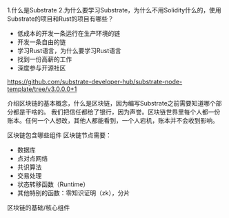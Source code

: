 1.什么是Substrate
2.为什么要学习Substrate，为什么不用Solidity什么的，使用Substrate的项目和Rust的项目有哪些？
  * 低成本的开发一条运行在生产环境的链
  * 开发一条自由的链
  * 学习Rust语言，为什么要学习Rust语言
  * 找到一份高薪的工作
  * 深度参与开源社区

https://github.com/substrate-developer-hub/substrate-node-template/tree/v3.0.0.0+1

介绍区块链的基本概念，什么是区块链，因为编写Substrate之前需要知道哪个部分都是干啥的。
我们把信任都给了银行，因为声誉。区块链世界里每个人都一份账本。任何一个人想改，其他人都能看到，一个人宕机，账本并不会收到影响。

区块链包含哪些组件
区块链节点需要：
* 数据库
* 点对点网络
* 共识算法
* 交易处理
* 状态转移函数（Runtime）
* 其他特别的函数：零知识证明（zk），分片

区块链的基础/核心组件
